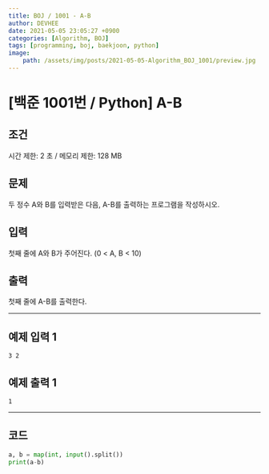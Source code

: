 ```yaml
---
title: BOJ / 1001 - A-B
author: DEVHEE
date: 2021-05-05 23:05:27 +0900
categories: [Algorithm, BOJ]
tags: [programming, boj, baekjoon, python]
image:
    path: /assets/img/posts/2021-05-05-Algorithm_BOJ_1001/preview.jpg
---
```


# **[백준 1001번 / Python] A-B**

## **조건**

시간 제한: 2 초 / 메모리 제한: 128 MB

## **문제**

두 정수 A와 B를 입력받은 다음, A-B를 출력하는 프로그램을 작성하시오.

## **입력**

첫째 줄에 A와 B가 주어진다. (0 < A, B < 10)

## **출력**

첫째 줄에 A-B를 출력한다.

---

## **예제 입력 1**

```
3 2
```

## **예제 출력 1**

```
1
```

---

## **코드**

```python
a, b = map(int, input().split())
print(a-b)
```